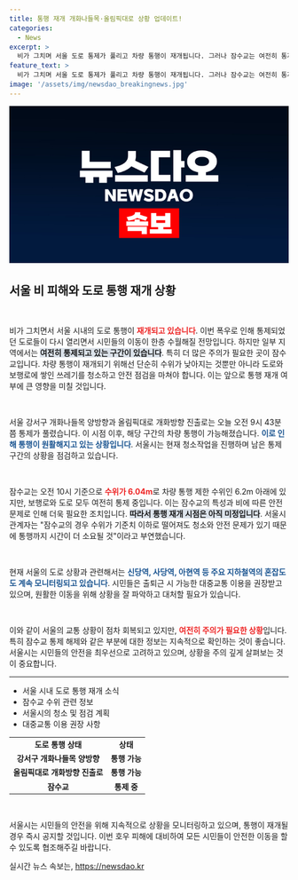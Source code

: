 ```yaml
---
title: 통행 재개 개화나들목·올림픽대로 상황 업데이트!
categories:
  - News
excerpt: >
  비가 그치며 서울 도로 통제가 풀리고 차량 통행이 재개됩니다. 그러나 잠수교는 여전히 통제 중으로, 통행 재개까지는 추가 시간이 필요하다는 정부의 설명이 이어집니다.
feature_text: >
  비가 그치며 서울 도로 통제가 풀리고 차량 통행이 재개됩니다. 그러나 잠수교는 여전히 통제 중으로, 통행 재개까지는 추가 시간이 필요하다는 정부의 설명이 이어집니다.
image: '/assets/img/newsdao_breakingnews.jpg'
---
```


<p><img src="/assets/img/newsdao_breakingnews.jpg" alt="ranknews 속보" /></p>

<h2 data-ke-size="size26">서울 비 피해와 도로 통행 재개 상황</h2>

<p data-ke-size="size16">&nbsp;</p>  

<p>비가 그치면서 서울 시내의 도로 통행이 <b><span style="color: #ee2323;">재개되고 있습니다</span></b>. 이번 폭우로 인해 통제되었던 도로들이 다시 열리면서 시민들의 이동이 한층 수월해질 전망입니다. 하지만 일부 지역에서는 <b><span style="background-color: #21538527;">여전히 통제되고 있는 구간이 있습니다</span></b>. 특히 더 많은 주의가 필요한 곳이 잠수교입니다. 차량 통행이 재개되기 위해선 단순히 수위가 낮아지는 것뿐만 아니라 도로와 보행로에 쌓인 쓰레기를 청소하고 안전 점검을 마쳐야 합니다. 이는 앞으로 통행 재개 여부에 큰 영향을 미칠 것입니다. </p>

<p data-ke-size="size16">&nbsp;</p>  

<p>서울 강서구 개화나들목 양방향과 올림픽대로 개화방향 진출로는 오늘 오전 9시 43분 쯤 통제가 풀렸습니다. 이 시점 이후, 해당 구간의 차량 통행이 가능해졌습니다. <b><span style="color: #1a5490;">이로 인해 통행이 원활해지고 있는 상황입니다</span></b>. 서울시는 현재 청소작업을 진행하며 남은 통제 구간의 상황을 점검하고 있습니다. </p>

<p data-ke-size="size16">&nbsp;</p>  

<p>잠수교는 오전 10시 기준으로 <b><span style="color: #ee2323;">수위가 6.04m</span></b>로 차량 통행 제한 수위인 6.2m 아래에 있지만, 보행로와 도로 모두 여전히 통제 중입니다. 이는 잠수교의 특성과 비에 따른 안전 문제로 인해 더욱 필요한 조치입니다. <b><span style="background-color: #21538527;">따라서 통행 재개 시점은 아직 미정입니다</span></b>. 서울시 관계자는 "잠수교의 경우 수위가 기준치 이하로 떨어져도 청소와 안전 문제가 있기 때문에 통행까지 시간이 더 소요될 것"이라고 부연했습니다. </p>

<p data-ke-size="size16">&nbsp;</p>  

<p>현재 서울의 도로 상황과 관련해서는 <b><span style="color: #1a5490;">신당역, 사당역, 아현역 등 주요 지하철역의 혼잡도도 계속 모니터링되고 있습니다</span></b>. 시민들은 출퇴근 시 가능한 대중교통 이용을 권장받고 있으며, 원활한 이동을 위해 상황을 잘 파악하고 대처할 필요가 있습니다. </p>

<p data-ke-size="size16">&nbsp;</p>  

<p>이와 같이 서울의 교통 상황이 점차 회복되고 있지만, <b><span style="color: #ee2323;">여전히 주의가 필요한 상황</span></b>입니다. 특히 잠수교 통제 해제와 같은 부분에 대한 정보는 지속적으로 확인하는 것이 좋습니다. 서울시는 시민들의 안전을 최우선으로 고려하고 있으며, 상황을 주의 깊게 살펴보는 것이 중요합니다. </p>

<hr>  

<ul>  
    <li>서울 시내 도로 통행 재개 소식</li>  
    <li>잠수교 수위 관련 정보</li>  
    <li>서울시의 청소 및 점검 계획</li>  
    <li>대중교통 이용 권장 사항</li>  
</ul>  

<table style="width: 100%;">  
    <tr>  
        <td style="text-align: center; height: 17px;"><b>도로 통행 상태</b></td>  
        <td style="text-align: center; height: 17px;"><b>상태</b></td>  
    </tr>  
    <tr>  
        <td style="text-align: center; height: 17px;"><b>강서구 개화나들목 양방향</b></td>  
        <td style="text-align: center; height: 17px;"><b>통행 가능</b></td>  
    </tr>  
    <tr>  
        <td style="text-align: center; height: 17px;"><b>올림픽대로 개화방향 진출로</b></td>  
        <td style="text-align: center; height: 17px;"><b>통행 가능</b></td>  
    </tr>  
    <tr>  
        <td style="text-align: center; height: 17px;"><b>잠수교</b></td>  
        <td style="text-align: center; height: 17px;"><b>통제 중</b></td>  
    </tr>  
</table>  

<p data-ke-size="size16">&nbsp;</p>  

<p>서울시는 시민들의 안전을 위해 지속적으로 상황을 모니터링하고 있으며, 통행이 재개될 경우 즉시 공지할 것입니다. 이번 호우 피해에 대비하여 모든 시민들이 안전한 이동을 할 수 있도록 협조해주길 바랍니다.</p>
실시간 뉴스 속보는, <a href="https://newsdao.kr" rel="dofollow">https://newsdao.kr</a>


